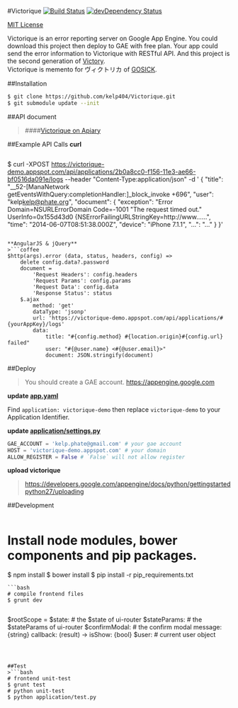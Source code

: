 #Victorique [![Build Status](https://secure.travis-ci.org/kelp404/Victorique.png?branch=master)](http://travis-ci.org/kelp404/Victorique) [![devDependency Status](https://david-dm.org/kelp404/Victorique/dev-status.png?branch=master)](https://david-dm.org/kelp404/Victorique#info=devDependencies&view=table)

[MIT License](http://www.opensource.org/licenses/mit-license.php)


Victorique is an error reporting server on Google App Engine. You could download this project then deploy to GAE with free plan. Your app could send the error information to Victorique with RESTful API. And this project is the second generation of [Victory](https://github.com/kelp404/Victory).  
Victorique is memento for ヴィクトリカ of [GOSICK](http://www.gosick.tv/).




##Installation
```bash
$ git clone https://github.com/kelp404/Victorique.git
$ git submodule update --init
```




##API document
>####[Victorique on Apiary](http://docs.victorique.apiary.io/)




##Example API Calls
**curl**
>```bash
$ curl -XPOST https://victorique-demo.appspot.com/api/applications/2b0a8cc0-f156-11e3-ae66-bf0516da091e/logs --header "Content-Type:application/json" -d '
{
  "title": "__52-[ManaNetwork getEventsWithQuery:completionHandler:]_block_invoke +696",
  "user": "kelp<kelp@phate.org>",
  "document": {
    "exception": "Error Domain=NSURLErrorDomain Code=-1001 \"The request timed out.\" UserInfo=0x155d43d0 {NSErrorFailingURLStringKey=http://www......",
    "time": "2014-06-07T08:51:38.000Z",
    "device": "iPhone 7.1.1",
    "...": "..."
  }
}'
```

**AngularJS & jQuery**
>```coffee
$http(args).error (data, status, headers, config) =>
    delete config.data?.password
    document =
        'Request Headers': config.headers
        'Request Params': config.params
        'Request Data': config.data
        'Response Status': status
    $.ajax
        method: 'get'
        dataType: 'jsonp'
        url: 'https://victorique-demo.appspot.com/api/applications/#{yourAppKey}/logs'
        data:
            title: "#{config.method} #{location.origin}#{config.url} failed"
            user: "#{@user.name} <#{@user.email}>"
            document: JSON.stringify(document)
```




##Deploy
>You should create a GAE account.
https://appengine.google.com

**update [app.yaml](https://github.com/kelp404/Victorique/blob/master/app.yaml)**
>
Find `application: victorique-demo` then replace `victorique-demo` to your Application Identifier.

**update [application/settings.py](https://github.com/kelp404/Victorique/blob/master/application/settings.py)**
>
```python
GAE_ACCOUNT = 'kelp.phate@gmail.com' # your gae account
HOST = 'victorique-demo.appspot.com' # your domain
ALLOW_REGISTER = False # `False` will not allow register
```

**upload victorique**
>https://developers.google.com/appengine/docs/python/gettingstartedpython27/uploading




##Development
>```bash
# Install node modules, bower components and pip packages.
$ npm install
$ bower install
$ pip install -r pip_requirements.txt
```
```bash
# compile frontend files
$ grunt dev
```

>```coffee
$rootScope =
    $state:
        # the $state of ui-router
    $stateParams:
        # the $stateParams of ui-router
    $confirmModal:
        # the confirm modal
        message: {string}
        callback: (result) ->
        isShow: {bool}
    $user: # current user object
```



##Test
>```bash
# frontend unit-test
$ grunt test
# python unit-test
$ python application/test.py
```
